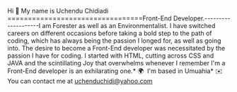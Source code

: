 Hi 👋 My name is Uchendu Chidiadi
=================================Front-End Developer.--------------------I am Forester as well as an Environmentalist. I have switched careers on different occasions before taking a bold step to the path of coding, which has always being the passion I longed for, as well as going into. The desire to become a Front-End developer was necessitated by the passion I have for coding. I started with HTML, cutting across CSS and JAVA and the scintillating Joy that overwhelms whenever I remember I'm a Front-End developer is an exhilarating one.* 🌍  I'm based in Umuahia* ✉️  You can contact me at [uchenduchidi@yahoo.com](mailto:uchenduchidi@yahoo.com)
